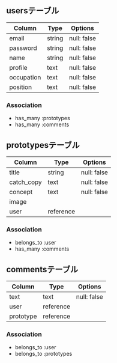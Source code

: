 
## usersテーブル

| Column             | Type       | Options     |
| ------------------ | ---------- | ----------- |
| email              | string     | null: false |
| password           | string     | null: false |
| name               | string     | null: false |
| profile            | text       | null: false |
| occupation         | text       | null: false |
| position           | text       | null: false |

### Association

- has_many :prototypes
- has_many :comments

## prototypesテーブル

| Column             | Type       | Options     |
| ------------------ | ---------- | ----------- |
| title              | string     | null: false |
| catch_copy         | text       | null: false |
| concept            | text       | null: false |
| image              |            |             |
| user               | reference  |             |

### Association

- belongs_to :user
- has_many :comments


## commentsテーブル

| Column             | Type       | Options     |
| ------------------ | ---------- | ----------- |
| text               | text       | null: false |
| user               | reference  |             |
| prototype          | reference  |             |

### Association

- belongs_to :user
- belongs_to :prototypes

